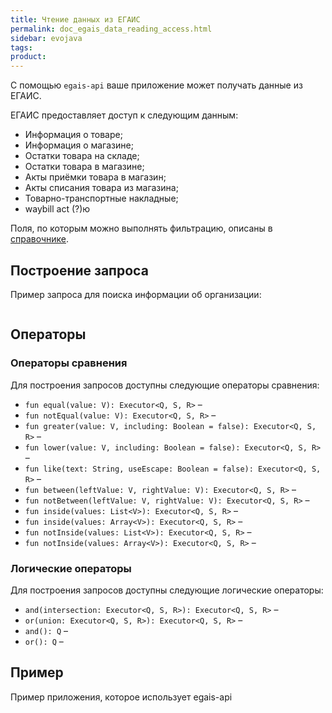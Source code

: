 ```yaml
---
title: Чтение данных из ЕГАИС
permalink: doc_egais_data_reading_access.html
sidebar: evojava
tags:
product:
---
```


С помощью `egais-api` ваше приложение может получать данные из ЕГАИС.

ЕГАИС предоставляет доступ к следующим данным:

* Информация о товаре;
* Информация о магазине;
* Остатки товара на складе;
* Остатки товара в магазине;
* Акты приёмки товара в магазин;
* Акты списания товара из магазина;
* Товарно-транспортные накладные;
* waybill act (?)ю

Поля, по которым можно выполнять фильтрацию, описаны в [справочнике](./egais-api/index.html).

## Построение запроса

Пример запроса для поиска информации об организации:

```java

```

## Операторы

### Операторы сравнения

Для построения запросов доступны следующие операторы сравнения:

* `fun equal(value: V): Executor<Q, S, R>` –
* `fun notEqual(value: V): Executor<Q, S, R>` –
* `fun greater(value: V, including: Boolean = false): Executor<Q, S, R>` –
* `fun lower(value: V, including: Boolean = false): Executor<Q, S, R>` –
* `fun like(text: String, useEscape: Boolean = false): Executor<Q, S, R>` –
* `fun between(leftValue: V, rightValue: V): Executor<Q, S, R>` –
* `fun notBetween(leftValue: V, rightValue: V): Executor<Q, S, R>` –
* `fun inside(values: List<V>): Executor<Q, S, R>` –
* `fun inside(values: Array<V>): Executor<Q, S, R>` –
* `fun notInside(values: List<V>): Executor<Q, S, R>` –
* `fun notInside(values: Array<V>): Executor<Q, S, R>` –



### Логические операторы

Для построения запросов доступны следующие логические операторы:

* `and(intersection: Executor<Q, S, R>): Executor<Q, S, R>` –
* `or(union: Executor<Q, S, R>): Executor<Q, S, R>` –
* `and(): Q` –
* `or(): Q` –


## Пример

Пример приложения, которое использует egais-api
